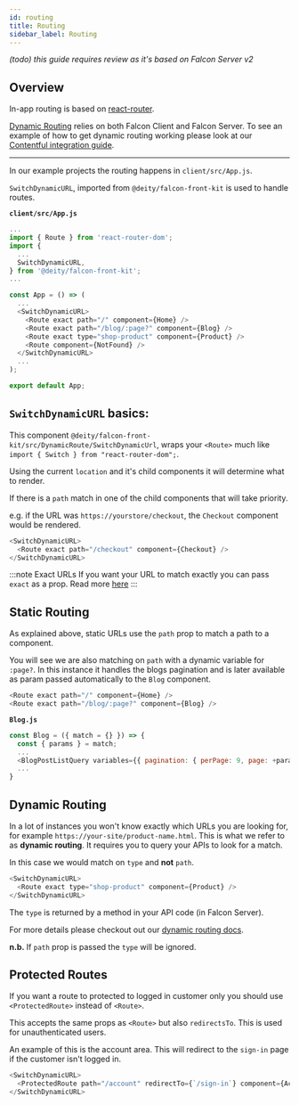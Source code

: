 ```yaml
---
id: routing
title: Routing
sidebar_label: Routing
---
```


_(todo) this guide requires review as it's based on Falcon Server v2_

## Overview

In-app routing is based on <a href="https://reacttraining.com/react-router/" target="_blank" rel="noreferrer noopener">react-router</a>.

[Dynamic Routing](/platform/server/dynamic-routes) relies on both Falcon Client and Falcon Server. To see an example of how to get dynamic routing working please look at our [Contentful integration guide](/platform/cookbook/integrations/contentful2).

---

In our example projects the routing happens in `client/src/App.js`.

`SwitchDynamicURL`, imported from `@deity/falcon-front-kit` is used to handle routes.

**`client/src/App.js`**

```js
...
import { Route } from 'react-router-dom';
import {
  ...
  SwitchDynamicURL,
} from '@deity/falcon-front-kit';
...

const App = () => (
  ...
  <SwitchDynamicURL>
    <Route exact path="/" component={Home} />
    <Route exact path="/blog/:page?" component={Blog} />
    <Route exact type="shop-product" component={Product} />
    <Route component={NotFound} />
  </SwitchDynamicURL>
  ...
);

export default App;
```

## `SwitchDynamicURL` basics:

This component `@deity/falcon-front-kit/src/DynamicRoute/SwitchDynamicUrl`, wraps your `<Route>` much like `import { Switch } from "react-router-dom";`.

Using the current `location` and it's child components it will determine what to render.

If there is a `path` match in one of the child components that will take priority.

e.g. if the URL was `https://yourstore/checkout`, the `Checkout` component would be rendered.

```js
<SwitchDynamicURL>
  <Route exact path="/checkout" component={Checkout} />
</SwitchDynamicURL>
```

:::note Exact URLs
If you want your URL to match exactly you can pass `exact` as a prop. Read more [here](https://reacttraining.com/react-router/web/api/Route/exact-bool)
:::

## Static Routing

As explained above, static URLs use the `path` prop to match a path to a component.

You will see we are also matching on `path` with a dynamic variable for `:page?`. In this instance it handles the blogs pagination and is later available as param passed automatically to the `Blog` component.

```js
<Route exact path="/" component={Home} />
<Route exact path="/blog/:page?" component={Blog} />
```

**`Blog.js`**

```js
const Blog = ({ match = {} }) => {
  const { params } = match;
  ...
  <BlogPostListQuery variables={{ pagination: { perPage: 9, page: +params.page || 1 } }}>
  ...
}
```

## Dynamic Routing

In a lot of instances you won't know exactly which URLs you are looking for, for example `https://your-site/product-name.html`. This is what we refer to as **dynamic routing**. It requires you to query your APIs to look for a match.

In this case we would match on `type` and **not** `path`.

```js
<SwitchDynamicURL>
  <Route exact type="shop-product" component={Product} />
</SwitchDynamicURL>
```

The `type` is returned by a method in your API code (in Falcon Server).

For more details please checkout out our [dynamic routing docs](/platform/server/dynamic-routes).

**n.b.** If `path` prop is passed the `type` will be ignored.

## Protected Routes

If you want a route to protected to logged in customer only you should use `<ProtectedRoute>` instead of `<Route>`.

This accepts the same props as `<Route>` but also `redirectsTo`. This is used for unauthenticated users.

An example of this is the account area. This will redirect to the `sign-in` page if the customer isn't logged in.

```js
<SwitchDynamicURL>
  <ProtectedRoute path="/account" redirectTo={`/sign-in`} component={Account} />
</SwitchDynamicURL>
```
